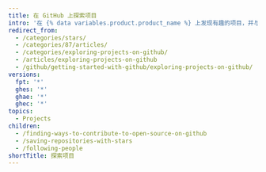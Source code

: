 ```yaml
---
title: 在 GitHub 上探索项目
intro: '在 {% data variables.product.product_name %} 上发现有趣的项目，并与其他人合作为开源做贡献。'
redirect_from:
  - /categories/stars/
  - /categories/87/articles/
  - /categories/exploring-projects-on-github/
  - /articles/exploring-projects-on-github
  - /github/getting-started-with-github/exploring-projects-on-github/
versions:
  fpt: '*'
  ghes: '*'
  ghae: '*'
  ghec: '*'
topics:
  - Projects
children:
  - /finding-ways-to-contribute-to-open-source-on-github
  - /saving-repositories-with-stars
  - /following-people
shortTitle: 探索项目
---
```


